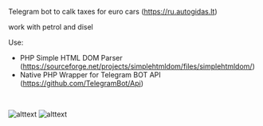 Telegram bot to calk taxes for euro cars (https://ru.autogidas.lt)

work with petrol and disel

Use:
- PHP Simple HTML DOM Parser (https://sourceforge.net/projects/simplehtmldom/files/simplehtmldom/)
- Native PHP Wrapper for Telegram BOT API (https://github.com/TelegramBot/Api)
<br>

![alttext](http://avocadocafe.com.ua/icon/Screenshot_4.jpg)
![alttext](http://avocadocafe.com.ua/icon/Screenshot_5.jpg)

